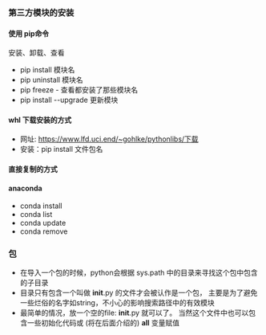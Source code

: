 

### 第三方模块的安装

#### 使用 pip命令

安装、卸载、查看

- pip install 模块名 
- pip uninstall 模块名
- pip freeze - 查看都安装了那些模块名
- pip install --upgrade 更新模块

#### whl 下载安装的方式

- 网址: https://www.lfd.uci.end/~gohlke/pythonlibs/下载
- 安装：pip install 文件包名

#### 直接复制的方式

#### anaconda

- conda install 
- conda list
- conda update
- conda remove

### 包

- 在导入一个包的时候，python会根据 sys.path 中的目录来寻找这个包中包含的子目录
- 目录只有包含一个叫做 __init__.py 的文件才会被认作是一个包， 主要是为了避免一些烂俗的名字如string，不小心的影响搜索路径中的有效模块
- 最简单的情况，放一个空的file: __init__.py 就可以了。 当然这个文件中也可以包含一些初始化代码或 (将在后面介绍的) __all__ 变量赋值